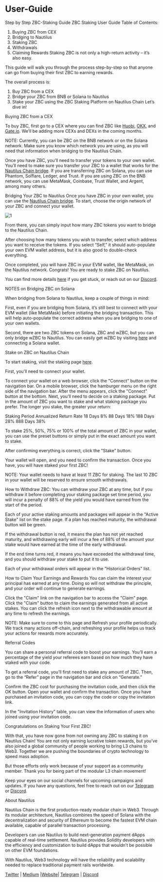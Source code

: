 # User-Guide
Step by Step ZBC-Staking Guide
ZBC Staking User Guide
Table of Contents:
1. Buying ZBC from CEX
2. Bridging to Nautilus
3. Staking ZBC
4. Withdrawals
5. Claiming Rewards
Staking ZBC is not only a high-return activity – it’s also easy.

This guide will walk you through the process step-by-step so that anyone can go from buying their first ZBC to earning rewards.

The overall process is:

1. Buy ZBC from a CEX
2. Bridge your ZBC from BNB or Solana to Nautilus
3. Stake your ZBC using the ZBC Staking Platform on Nautilus Chain
Let’s dive in!

Buying ZBC from a CEX

To buy ZBC, first go to a CEX where you can find ZBC like [Huobi](www.huobi.com), [OKX](www.okx.com), and
[Gate.io](www.gate.io). We’ll be adding more CEXs and DEXs in the coming months.

NOTE: Currently, you can be ZBC on the BNB network or on the Solana
network. Make sure you know which network you are using, as you will need
that information when bridging to the Nautilus Chain.

Once you have ZBC, you’ll need to transfer your tokens to your own wallet.
You’ll need to make sure you transfer your ZBC to a wallet that works for the
[Nautilus Chain bridge](www.nautilusbridge.com). If you are transferring ZBC on Solana, you can use
Phantom, Solflare, Ledger, and Trust. If you are using ZBC on the BNB
network, you can use MetaMask, Coinbase, Trust Wallet, and Argent, among
many others.

Bridging Your ZBC to Nautilus
Once you have ZBC in your own wallet, you can use the [Nautilus Chain bridge](www.nautilusbridge.com). To
start, choose the origin network of your ZBC and connect your wallet.

![1](https://github.com/ZBC-staking/User-Guide/assets/142974331/3f86e966-758c-4c11-8d63-e64292a8d1db)


From there, you can simply input how many ZBC tokens you want to bridge to the Nautilus Chain.

After choosing how many tokens you wish to transfer, select which address you want to receive the tokens. If you select “Self,” it should auto-populate your own EVM wallet address, but it is also good to double-check everything. 

Once completed, you will have ZBC in your EVM wallet, like MetaMask, on the Nautilus network. Congrats! You are ready to stake ZBC on Nautilus.

You can find more details [here](docs.nautchain.xyz/nautilus-bridge) if you get stuck, or reach out on our [Discord](https://discord.com/invite/pEgPqTS7JX).

NOTES on Bridging ZBC on Solana

When bridging from Solana to Nautilus, keep a couple of things in mind:

First, even if you are bridging from Solana, it’s still best to connect with your EVM wallet (like MetaMask) before initiating the bridging transaction. This will help auto-populate the correct address when you are bridging to one of your own wallets.


Second, there are two ZBC tokens on Solana, ZBC and wZBC, but you can only bridge wZBC to Nautilus. You can easily get wZBC by visiting  [here](https://swap.zebec.io/) and connecting a Solana wallet.



Stake on ZBC on Nautilus Chain

To start staking, visit the staking page [here](www.zbcstaking.com).

First, you’ll need to connect your wallet. 

To connect your wallet on a web browser, click the "Connect" button on the navigation bar. On a mobile browser, click the hamburger menu on the right side of the navigation bar. After the menu appears, click the "Connect" button at the bottom.
Next, you’ll need to decide on a staking package. Put in the amount of ZBC you want to stake and what staking package you prefer. The longer you stake, the greater your return:


Staking Period
Annualized Return Rate
18 Days
8%
88 Days
18%
188 Days
28%
888 Days
38%




To stake 25%, 50%, 75% or 100% of the total amount of ZBC in your wallet, you can use the preset buttons or simply put in the exact amount you want to stake.

After confirming everything is correct, click the "Stake" button.  


Your wallet will open, and you need to confirm the transaction. Once you have, you will have staked your first ZBC! 


NOTE: Your wallet needs to have at least 11 ZBC for staking. The last 10 ZBC in your wallet will be reserved to ensure smooth withdrawals.



How to Withdraw ZBC: 
You can withdraw your ZBC at any time, but if you withdraw it before completing your staking package set time period, you will incur a penalty of 88% of the yield you would have earned from the start of the period.

Each of your active staking amounts and packages will appear in the "Active Stake" list on the stake page. If a plan has reached maturity, the withdrawal button will be green.

If the withdrawal button is red, it means the plan has not yet reached maturity, and withdrawing early will incur a fee of 88% of the amount your stake would have earned at the time of the early withdrawal.  


If the end time turns red, it means you have exceeded the withdrawal time, and you should withdraw your stake to put it to use.

Each of your withdrawal orders will appear in the "Historical Orders" list.



How to Claim Your Earnings and Rewards
You can claim the interest your principal has earned at any time. Doing so will not withdraw the principle, and your order will continue to generate earnings.

Click the "Claim" link on the navigation bar to access the "Claim" page. Click the  "Claim" button to claim the earnings generated from all active stakes. You can click the refresh icon next to the withdrawable amount at any time to refresh the  earnings. 

NOTE: Make sure to come to this page and Refresh your profile periodically. We track many actions off-chain, and refreshing your profile helps us track your actions for rewards more accurately. 


Referral Codes

You can share a personal referral code to boost your earnings. You’ll earn a percentage of the yield your referees earn based on how much they have staked with your code.

To get a referral code, you’ll first need to stake any amount of ZBC. Then, go to the “Refer” page in the navigation bar and click on “Generate.”


Confirm the ZBC cost for purchasing the invitation code, and then click the OK button.  Open your wallet and confirm the transaction. Once you have purchased an  invitation code, you can copy the code or copy the invitation link.


In the "Invitation History" table, you can view the information of users who joined  using your invitation code.



Congratulations on Staking Your First ZBC!

With that, you have now gone from not owning any ZBC to staking it on Nautilus Chain! You are not only earning lucrative token rewards, but you’ve also joined a global community of people working to bring L3 chains to Web3. Together we are pushing the boundaries of crypto technology to speed mass adoption.

But those efforts only work because of your support as a community member. Thank you for being part of the modular L3 chain movement! 

Keep your eyes on our social channels for upcoming campaigns and updates. If you have any questions, feel free to reach out on our [Telegram](www.t.me/nautchain) or [Discord](https://discord.com/invite/pEgPqTS7JX). 


About Nautilus

Nautilus Chain is the first production-ready modular chain in Web3. Through its modular architecture, Nautilus combines the speed of Solana with the decentralization and security of Ethereum to become the fastest EVM chain available, capable of parallel transaction processing.

Developers can use Nautilus to build next-generation payment dApps capable of real-time settlement. Nautilus provides Solidity developers with the efficiency and customization to build dApps that wouldn’t be possible on other EVM foundations.

With Nautilus, Web3 technology will have the reliability and scalability needed to replace traditional payment rails worldwide. 

[Twitter](www.twitter.com/nautilus_chain) | [Medium](www.nautchain.medium.com) |[Website](www.nautchain.xyz)| [Telegram](www.t.me/nautchain) | [Discord](https://discord.com/invite/pEgPqTS7JX)

